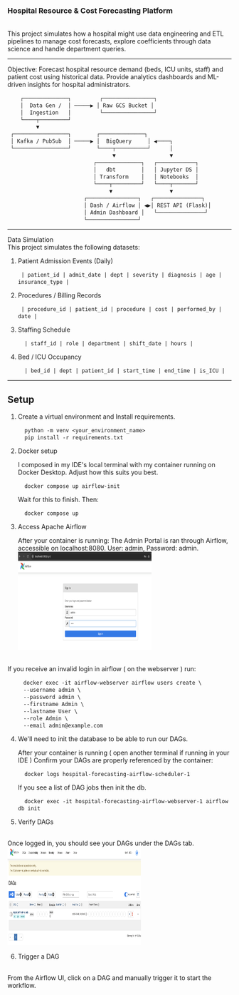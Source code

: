 ### Hospital Resource & Cost Forecasting Platform
<br>
This project simulates how a hospital might use data engineering and ETL pipelines to manage cost forecasts, explore coefficients through data science and handle department queries.
<hr>
Objective:
Forecast hospital resource demand (beds, ICU units, staff) and patient cost using historical data. Provide analytics dashboards and ML-driven insights for hospital administrators.

        ┌──────────────┐         ┌────────────────┐
        │  Data Gen /  │ ─────▶ │ Raw GCS Bucket │
        │  Ingestion   │         └────────────────┘
        └────┬─────────┘
             ▼
     ┌─────────────────┐        ┌──────────────┐
     │ Kafka / PubSub  │ ─────▶ │  BigQuery     │ ◀────┐
     └─────────────────┘        └────┬──────────┘      │
                                     ▼                 ▼
                               ┌──────────────┐   ┌────────────┐
                               │   dbt        │   │ Jupyter DS │
                               │ Transform    │   │ Notebooks  │
                               └────┬─────────┘   └────┬───────┘
                                    ▼                  ▼
                            ┌────────────────┐   ┌───────────────┐
                            │ Dash / Airflow │ ◀▶│ REST API (Flask)│
                            │ Admin Dashboard │   └───────────────┘
                            └────────────────┘

<hr>
Data Simulation 
<br>
This project simulates the following datasets:

1. Patient Admission Events (Daily)

        | patient_id | admit_date |	dept | severity | diagnosis | age |	insurance_type |
 

2. Procedures / Billing Records

        | procedure_id | patient_id | procedure | cost | performed_by | date |

3. Staffing Schedule
   
         | staff_id | role | department | shift_date | hours |

4. Bed /  ICU Occupancy
   
         | bed_id | dept | patient_id | start_time | end_time | is_ICU |

<hr>

## Setup

1. Create a virtual environment and Install requirements.

         python -m venv <your_environment_name>
         pip install -r requirements.txt
2. Docker setup

   I composed in my IDE's local terminal with my container running on Docker Desktop. Adjust how this suits you best.

         docker compose up airflow-init

   Wait for this to finish. Then:

         docker compose up
3. Access Apache Airflow

   After your container is running: The Admin Portal is ran through Airflow, accessible on localhost:8080. User: admin, Password: admin. 
   <img style="width:300px; height:220px;" alt="Apache Airflow Admin Login" src="airflow_screen.png"/>
<br>
   If you receive an invalid login in airflow ( on the webserver ) run:
      
         docker exec -it airflow-webserver airflow users create \
         --username admin \
         --password admin \
         --firstname Admin \
         --lastname User \
         --role Admin \
         --email admin@example.com


4. We'll need to init the database to be able to run our DAGs.

   After your container is running ( open another terminal if running in your IDE )
   Confirm your DAGs are properly referenced by the container:
      
         docker logs hospital-forecasting-airflow-scheduler-1
   
   If you see a list of DAG jobs then init the db.
         
         docker exec -it hospital-forecasting-airflow-webserver-1 airflow db init

5. Verify DAGs
<br>
Once logged in, you should see your DAGs under the DAGs tab.
<br>
<img style="width:300px; height:220px;" alt="Apache Airflow Admin Login" src="dag_screenshot.png"/>

6. Trigger a DAG
<br>
From the Airflow UI, click on a DAG and manually trigger it to start the workflow.

[//]: # (TODO: explain schedular and other dags)
